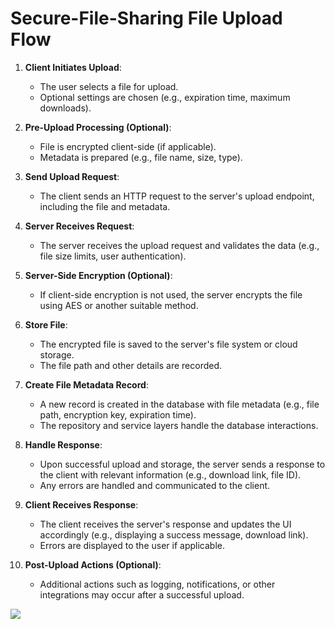 # Secure-File-Sharing File Upload Flow

1. **Client Initiates Upload**:
   - The user selects a file for upload.
   - Optional settings are chosen (e.g., expiration time, maximum downloads).

2. **Pre-Upload Processing (Optional)**:
   - File is encrypted client-side (if applicable).
   - Metadata is prepared (e.g., file name, size, type).

3. **Send Upload Request**:
   - The client sends an HTTP request to the server's upload endpoint, including the file and metadata.

4. **Server Receives Request**:
   - The server receives the upload request and validates the data (e.g., file size limits, user authentication).

5. **Server-Side Encryption (Optional)**:
   - If client-side encryption is not used, the server encrypts the file using AES or another suitable method.

6. **Store File**:
   - The encrypted file is saved to the server's file system or cloud storage.
   - The file path and other details are recorded.

7. **Create File Metadata Record**:
   - A new record is created in the database with file metadata (e.g., file path, encryption key, expiration time).
   - The repository and service layers handle the database interactions.

8. **Handle Response**:
   - Upon successful upload and storage, the server sends a response to the client with relevant information (e.g., download link, file ID).
   - Any errors are handled and communicated to the client.

9. **Client Receives Response**:
   - The client receives the server's response and updates the UI accordingly (e.g., displaying a success message, download link).
   - Errors are displayed to the user if applicable.

10. **Post-Upload Actions (Optional)**:
    - Additional actions such as logging, notifications, or other integrations may occur after a successful upload.


![](https://mermaid.ink/img/eyJjb2RlIjoiZ3JhcGggVEJcbiAgQVtDbGllbnQgSW5pdGlhdGVzIFVwbG9hZF0gLS0-IEJbUHJlLVVwbG9hZCBQcm9jZXNzaW5nXVxuICBCIC0tPiBDW1NlbmQgVXBsb2FkIFJlcXVlc3RdXG4gIEMgLS0-IERbU2VydmVyIFJlY2VpdmVzIFJlcXVlc3RdXG4gIEQgLS0-IEVbU2VydmVyLVNpZGUgRW5jcnlwdGlvbl1cbiAgRSAtLT4gRltTdG9yZSBGaWxlXVxuICBGIC0tPiBHW0NyZWF0ZSBGaWxlIE1ldGFkYXRhIFJlY29yZF1cbiAgRyAtLT4gSFtIYW5kbGUgUmVzcG9uc2VdXG4gIEggLS0-IElbQ2xpZW50IFJlY2VpdmVzIFJlc3BvbnNlXVxuICBJIC0tPiBKW1Bvc3QtVXBsb2FkIEFjdGlvbnNdXG4iLCJtZXJtYWlkIjp7InRoZW1lIjoiZGVmYXVsdCJ9LCJ1cGRhdGVFZGl0b3IiOmZhbHNlLCJhdXRvU3luYyI6dHJ1ZSwidXBkYXRlRGlhZ3JhbSI6ZmFsc2V9)

